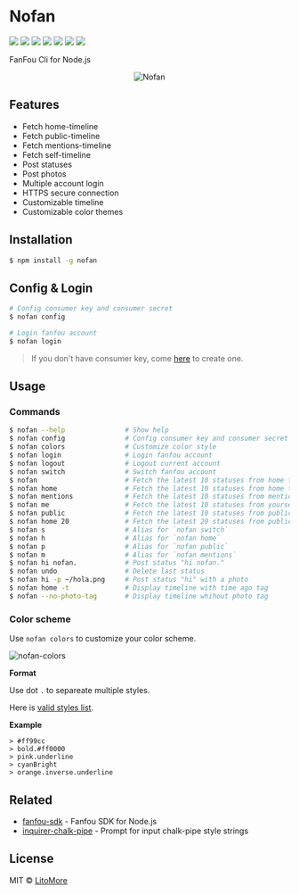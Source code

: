 # Nofan

[![](https://badges.greenkeeper.io/LitoMore/nofan.svg)](https://greenkeeper.io/)
[![](https://img.shields.io/travis/LitoMore/nofan/master.svg)](https://travis-ci.org/LitoMore/nofan)
[![](https://img.shields.io/appveyor/ci/LitoMore/nofan/master.svg)](https://ci.appveyor.com/project/LitoMore/nofan)
[![](https://img.shields.io/npm/v/nofan.svg)](https://www.npmjs.com/package/nofan)
[![](https://img.shields.io/npm/l/nofan.svg)](https://github.com/LitoMore/nofan/blob/master/LICENSE)
[![](https://img.shields.io/badge/unicorn-approved-ff69b4.svg)](https://www.youtube.com/watch?v=9auOCbH5Ns4)
[![](https://img.shields.io/badge/code_style-standard-brightgreen.svg)](https://standardjs.com)

FanFou Cli for Node.js

<div style="text-align: center;"><img src="https://raw.githubusercontent.com/LitoMore/nofan/master/screenshot.png" alt="Nofan" /></div>

## Features

- Fetch home-timeline
- Fetch public-timeline
- Fetch mentions-timeline
- Fetch self-timeline
- Post statuses
- Post photos
- Multiple account login
- HTTPS secure connection
- Customizable timeline
- Customizable color themes

## Installation

```bash
$ npm install -g nofan
```

## Config & Login

```bash
# Config consumer key and consumer secret
$ nofan config

# Login fanfou account
$ nofan login
```

> If you don't have consumer key, come [here](https://fanfou.com/apps) to create one.

## Usage

### Commands

```bash
$ nofan --help               # Show help
$ nofan config               # Config consumer key and consumer secret
$ nofan colors               # Customize color style
$ nofan login                # Login fanfou account
$ nofan logout               # Logout current account
$ nofan switch               # Switch fanfou account
$ nofan                      # Fetch the latest 10 statuses from home timeline
$ nofan home                 # Fetch the latest 10 statuses from home timeline
$ nofan mentions             # Fetch the latest 10 statuses from mentions
$ nofan me                   # Fetch the latest 10 statuses from yourself
$ nofan public               # Fetch the latest 10 statuses from public timeline
$ nofan home 20              # Fetch the latest 20 statuses from public timeline
$ nofan s                    # Alias for `nofan switch`
$ nofan h                    # Alias for `nofan home`
$ nofan p                    # Alias for `nofan public`
$ nofan m                    # Alias for `nofan mentions`
$ nofan hi nofan.            # Post status "hi nofan."
$ nofan undo                 # Delete last status
$ nofan hi -p ~/hola.png     # Post status "hi" with a photo
$ nofan home -t              # Display timeline with time ago tag
$ nofan --no-photo-tag       # Display timeline whihout photo tag
```

### Color scheme

Use `nofan colors` to customize your color scheme.

![nofan-colors](https://raw.githubusercontent.com/LitoMore/nofan/master/media/nofan-colors.png)

**Format**

Use dot `.` to separeate multiple styles.

Here is [valid styles list](https://github.com/LitoMore/chalk-pipe#valid-styles).

**Example**

```
> #ff99cc
> bold.#ff0000
> pink.underline
> cyanBright
> orange.inverse.underline
```

## Related

- [fanfou-sdk](https://github.com/LitoMore/fanfou-sdk-node) - Fanfou SDK for Node.js
- [inquirer-chalk-pipe](https://github.com/LitoMore/chalk-pipe) - Prompt for input chalk-pipe style strings

## License

MIT © [LitoMore](https://github.com/LitoMore)
